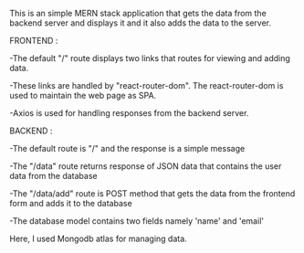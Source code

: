 This is an simple MERN stack application that gets the data from the backend server and displays it 
and it also adds the data to the server.

FRONTEND : 
  
  -The default "/" route displays two links that routes for viewing and adding data.
  
  -These links are handled by "react-router-dom". The react-router-dom is used to maintain the web page as SPA.
  
  -Axios is used for handling responses from the backend server.
  

BACKEND : 

  -The default route is "/" and the response is a simple message
  
  -The "/data" route returns response of JSON data that contains the user data from the database
  
  -The "/data/add" route is POST method that gets the data from the frontend form and adds it to the database
  
  -The database model contains two fields namely 'name' and 'email'

Here, I used Mongodb atlas for managing data.
